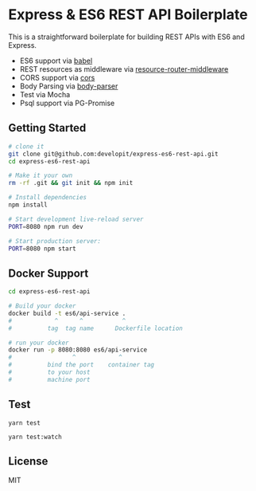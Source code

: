 # Express & ES6 REST API Boilerplate

This is a straightforward boilerplate for building REST APIs with ES6 and
Express.

* ES6 support via [babel](https://babeljs.io)
* REST resources as middleware via
  [resource-router-middleware](https://github.com/developit/resource-router-middleware)
* CORS support via [cors](https://github.com/troygoode/node-cors)
* Body Parsing via [body-parser](https://github.com/expressjs/body-parser)
* Test via Mocha
* Psql support via PG-Promise

## Getting Started

```sh
# clone it
git clone git@github.com:developit/express-es6-rest-api.git
cd express-es6-rest-api

# Make it your own
rm -rf .git && git init && npm init

# Install dependencies
npm install

# Start development live-reload server
PORT=8080 npm run dev

# Start production server:
PORT=8080 npm start
```

## Docker Support

```sh
cd express-es6-rest-api

# Build your docker
docker build -t es6/api-service .
#            ^      ^           ^
#          tag  tag name      Dockerfile location

# run your docker
docker run -p 8080:8080 es6/api-service
#                 ^            ^
#          bind the port    container tag
#          to your host
#          machine port
```

## Test

```
yarn test

yarn test:watch
```

## License

MIT
